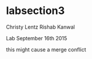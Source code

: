 
# labsection3



Christy Lentz
Rishab Kanwal

Lab September 16th 2015


this might cause a merge conflict
